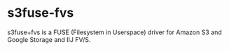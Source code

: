 s3fuse-fvs
==========

s3fuse+fvs is a FUSE (Filesystem in Userspace) driver for Amazon S3 and Google Storage and IIJ FV/S.